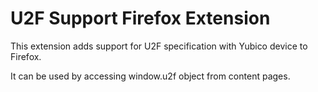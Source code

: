 # U2F Support Firefox Extension

This extension adds support for U2F specification with Yubico device to Firefox.

It can be used by accessing window.u2f object from content pages.
